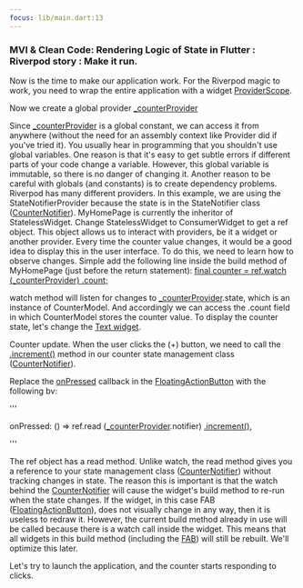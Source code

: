 ```yaml
---
focus: lib/main.dart:13
---
```


### MVI & Clean Code: Rendering Logic of State in Flutter : Riverpod story : Make it run.


Now is the time to make our application work. For the Riverpod magic to work, you need to wrap the entire  application with a widget [ProviderScope](lib/main.dart:13).

Now we create a global provider [_counterProvider](lib/main.dart:6)

Since [_counterProvider](lib/main.dart:6) is a global constant, we can access it from anywhere (without the need for an assembly context like Provider did if you've tried it). You usually hear in programming that you shouldn't use global variables. One reason is that it's easy to get subtle errors if different parts of your code change a variable. However, this global variable is immutable, so there is no danger of changing it. Another reason to be careful with globals (and constants) is to create dependency problems.
Riverpod has many different providers. In this example, we are using the StateNotifierProvider because the state is in the StateNotifier class ([CounterNotifier](lib/states/counter.dart:5)).
MyHomePage is currently the inheritor of StatelessWidget. Change StatelessWidget to ConsumerWidget to get a ref object. This object allows us to interact with providers, be it a widget or another provider.
Every time the counter value changes, it would be a good idea to display this in the user interface. To do this, we need to learn how to observe changes.
Simple add the following line inside the build method of MyHomePage (just before the return statement):
[final counter = ref.watch (_counterProvider) .count;](lib/main.dart:47) 

watch method will listen for changes to [_counterProvider](lib/main.dart:6).state, which is an instance of CounterModel. And accordingly we can access the .count field
in which CounterModel stores the counter value.
To display the counter state, let's change the [Text widget](lib/main.dart:50).


Counter update. When the user clicks the (+) button, we need to call the [.increment()](lib/states/counter.dart:12) method in our counter state management class ([CounterNotifier](lib/states/counter.dart:5)).

Replace the [onPressed](lib/main.dart:60) callback in the [FloatingActionButton](lib/main.dart:60) with the following bv:

'''

onPressed: () => ref.read ([_counterProvider](lib/main.dart:6).notifier) [.increment()](lib/states/counter.dart:12),

'''


The ref object has a read method. Unlike watch, the read method gives you a reference to your state management class
 ([CounterNotifier](lib/states/counter.dart:5)) ​​without tracking changes in state. The reason this is important is that the watch behind the 
 [CounterNotifier](lib/states/counter.dart:5) will cause the widget's build method to re-run when the state changes. If the widget, in this 
 case FAB ([FloatingActionButton](lib/main.dart:60)), does not visually change in any way, then it is useless to redraw it. 
 However, the current build method already in use will be called because there is a watch call inside the widget.
 This means that all widgets in this build method (including the [FAB](lib/main.dart:60)) will still be rebuilt. We'll optimize this later. 
 
 
 
 Let's try to launch the application, and the counter starts responding to clicks.


